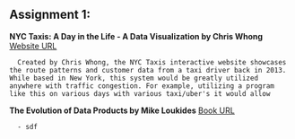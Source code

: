 
## **Assignment 1:**

**NYC Taxis: A Day in the Life - A Data Visualization by Chris Whong**
[Website URL](https://chriswhong.github.io/nyctaxi/)

      Created by Chris Whong, the NYC Taxis interactive website showcases the route patterns and customer data from a taxi driver back in 2013. While based in New York, this system would be greatly utilized anywhere with traffic congestion. For example, utilizing a program like this on various days with various taxi/uber's it would allow 


      
**The Evolution of Data Products by Mike Loukides**
[Book URL](https://www.oreilly.com/radar/evolution-of-data-products/)

      - sdf





